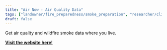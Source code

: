 ```yaml
---
title: "Air Now - Air Quality Data"
tags: ["landowner/fire_preparedness/smoke_preparation", "researcher/climate", smoke monitoring]
draft: false
---
```


Get air quality  and wildfire smoke data where you live.

[**Visit the website here!**](https://www.airnow.gov/)

